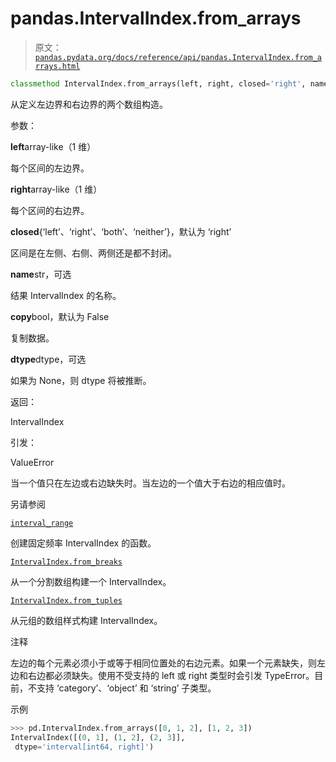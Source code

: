 # pandas.IntervalIndex.from_arrays

> 原文：[`pandas.pydata.org/docs/reference/api/pandas.IntervalIndex.from_arrays.html`](https://pandas.pydata.org/docs/reference/api/pandas.IntervalIndex.from_arrays.html)

```py
classmethod IntervalIndex.from_arrays(left, right, closed='right', name=None, copy=False, dtype=None)
```

从定义左边界和右边界的两个数组构造。

参数：

**left**array-like（1 维）

每个区间的左边界。

**right**array-like（1 维）

每个区间的右边界。

**closed**{‘left’、‘right’、‘both’、‘neither’}，默认为 ‘right’

区间是在左侧、右侧、两侧还是都不封闭。

**name**str，可选

结果 IntervalIndex 的名称。

**copy**bool，默认为 False

复制数据。

**dtype**dtype，可选

如果为 None，则 dtype 将被推断。

返回：

IntervalIndex

引发：

ValueError

当一个值只在左边或右边缺失时。当左边的一个值大于右边的相应值时。

另请参阅

[`interval_range`](https://pandas.pydata.org/docs/reference/api/pandas.interval_range.html#pandas.interval_range "pandas.interval_range")

创建固定频率 IntervalIndex 的函数。

[`IntervalIndex.from_breaks`](https://pandas.pydata.org/docs/reference/api/pandas.IntervalIndex.from_breaks.html#pandas.IntervalIndex.from_breaks "pandas.IntervalIndex.from_breaks")

从一个分割数组构建一个 IntervalIndex。

[`IntervalIndex.from_tuples`](https://pandas.pydata.org/docs/reference/api/pandas.IntervalIndex.from_tuples.html#pandas.IntervalIndex.from_tuples "pandas.IntervalIndex.from_tuples")

从元组的数组样式构建 IntervalIndex。

注释

左边的每个元素必须小于或等于相同位置处的右边元素。如果一个元素缺失，则左边和右边都必须缺失。使用不受支持的 left 或 right 类型时会引发 TypeError。目前，不支持 ‘category’、‘object’ 和 ‘string’ 子类型。

示例

```py
>>> pd.IntervalIndex.from_arrays([0, 1, 2], [1, 2, 3])
IntervalIndex([(0, 1], (1, 2], (2, 3]],
 dtype='interval[int64, right]') 
```
